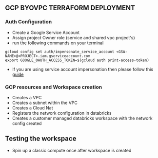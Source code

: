 ## GCP BYOVPC TERRAFORM DEPLOYMENT

### Auth Configuration
- Create a Google Service Account
- Assign project Owner role (service and shared vpc project's)
- run the following commands on your terminal
```
gcloud config set auth/impersonate_service_account <GSA-NAME>@<PROJECT>.iam.gserviceaccount.com
export GOOGLE_OAUTH_ACCESS_TOKEN=$(gcloud auth print-access-token)
```
- If you are using service account impersonation then please follow this [guide](service-account-impersonation.MD)

### GCP resources and Workspace creation

- Creates a VPC
- Creates a subnet within the VPC
- Creates a Cloud Nat
- Registers the network configuration in databricks
- Creates a customer managed databricks workspace with the network config created

## Testing the workspace

- Spin up a classic compute once after workspace is created
